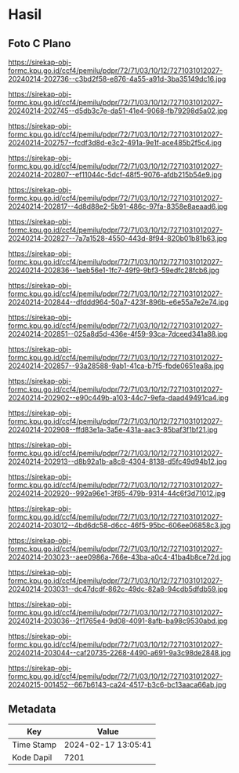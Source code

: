 # Hasil

## Foto C Plano

https://sirekap-obj-formc.kpu.go.id/ccf4/pemilu/pdpr/72/71/03/10/12/7271031012027-20240214-202736--c3bd2f58-e876-4a55-a91d-3ba35149dc16.jpg

https://sirekap-obj-formc.kpu.go.id/ccf4/pemilu/pdpr/72/71/03/10/12/7271031012027-20240214-202745--d5db3c7e-da51-41e4-9068-fb79298d5a02.jpg

https://sirekap-obj-formc.kpu.go.id/ccf4/pemilu/pdpr/72/71/03/10/12/7271031012027-20240214-202757--fcdf3d8d-e3c2-491a-9e1f-ace485b2f5c4.jpg

https://sirekap-obj-formc.kpu.go.id/ccf4/pemilu/pdpr/72/71/03/10/12/7271031012027-20240214-202807--ef11044c-5dcf-48f5-9076-afdb215b54e9.jpg

https://sirekap-obj-formc.kpu.go.id/ccf4/pemilu/pdpr/72/71/03/10/12/7271031012027-20240214-202817--4d8d88e2-5b91-486c-97fa-8358e8aeaad6.jpg

https://sirekap-obj-formc.kpu.go.id/ccf4/pemilu/pdpr/72/71/03/10/12/7271031012027-20240214-202827--7a7a1528-4550-443d-8f94-820b01b81b63.jpg

https://sirekap-obj-formc.kpu.go.id/ccf4/pemilu/pdpr/72/71/03/10/12/7271031012027-20240214-202836--1aeb56e1-1fc7-49f9-9bf3-59edfc28fcb6.jpg

https://sirekap-obj-formc.kpu.go.id/ccf4/pemilu/pdpr/72/71/03/10/12/7271031012027-20240214-202844--dfddd964-50a7-423f-896b-e6e55a7e2e74.jpg

https://sirekap-obj-formc.kpu.go.id/ccf4/pemilu/pdpr/72/71/03/10/12/7271031012027-20240214-202851--025a8d5d-436e-4f59-93ca-7dceed341a88.jpg

https://sirekap-obj-formc.kpu.go.id/ccf4/pemilu/pdpr/72/71/03/10/12/7271031012027-20240214-202857--93a28588-9ab1-41ca-b7f5-fbde0651ea8a.jpg

https://sirekap-obj-formc.kpu.go.id/ccf4/pemilu/pdpr/72/71/03/10/12/7271031012027-20240214-202902--e90c449b-a103-44c7-9efa-daad49491ca4.jpg

https://sirekap-obj-formc.kpu.go.id/ccf4/pemilu/pdpr/72/71/03/10/12/7271031012027-20240214-202908--ffd83e1a-3a5e-431a-aac3-85baf3f1bf21.jpg

https://sirekap-obj-formc.kpu.go.id/ccf4/pemilu/pdpr/72/71/03/10/12/7271031012027-20240214-202913--d8b92a1b-a8c8-4304-8138-d5fc49d94b12.jpg

https://sirekap-obj-formc.kpu.go.id/ccf4/pemilu/pdpr/72/71/03/10/12/7271031012027-20240214-202920--992a96e1-3f85-479b-9314-44c6f3d71012.jpg

https://sirekap-obj-formc.kpu.go.id/ccf4/pemilu/pdpr/72/71/03/10/12/7271031012027-20240214-203012--4bd6dc58-d6cc-46f5-95bc-606ee06858c3.jpg

https://sirekap-obj-formc.kpu.go.id/ccf4/pemilu/pdpr/72/71/03/10/12/7271031012027-20240214-203023--aee0986a-766e-43ba-a0c4-41ba4b8ce72d.jpg

https://sirekap-obj-formc.kpu.go.id/ccf4/pemilu/pdpr/72/71/03/10/12/7271031012027-20240214-203031--dc47dcdf-862c-49dc-82a8-94cdb5dfdb59.jpg

https://sirekap-obj-formc.kpu.go.id/ccf4/pemilu/pdpr/72/71/03/10/12/7271031012027-20240214-203036--2f1765e4-9d08-4091-8afb-ba98c9530abd.jpg

https://sirekap-obj-formc.kpu.go.id/ccf4/pemilu/pdpr/72/71/03/10/12/7271031012027-20240214-203044--caf20735-2268-4490-a691-9a3c98de2848.jpg

https://sirekap-obj-formc.kpu.go.id/ccf4/pemilu/pdpr/72/71/03/10/12/7271031012027-20240215-001452--667b6143-ca24-4517-b3c6-bc13aaca66ab.jpg


## Metadata

| Key        | Value               |
| ---------- | ------------------- |
| Time Stamp | 2024-02-17 13:05:41 |
| Kode Dapil | 7201                |



